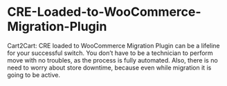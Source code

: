 CRE-Loaded-to-WooCommerce-Migration-Plugin
==========================================

Cart2Cart: CRE loaded to WooCommerce Migration Plugin can be a lifeline for your successful switch. You don’t have to be a technician to perform move with no troubles, as the process is fully automated. Also, there is no need to worry about store downtime, because even while migration it is going to be active.
